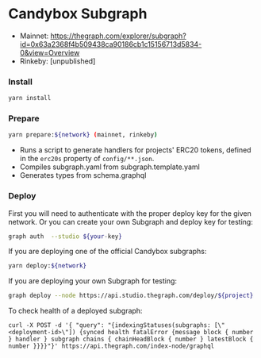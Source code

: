 # Candybox Subgraph

- Mainnet: https://thegraph.com/explorer/subgraph?id=0x63a2368f4b509438ca90186cb1c15156713d5834-0&view=Overview
- Rinkeby: [unpublished]

### Install

```bash
yarn install
```

### Prepare

```bash
yarn prepare:${network} (mainnet, rinkeby)
```

- Runs a script to generate handlers for projects' ERC20 tokens, defined in the `erc20s` property of `config/**.json`.
- Compiles subgraph.yaml from subgraph.template.yaml
- Generates types from schema.graphql

### Deploy

First you will need to authenticate with the proper deploy key for the given network. Or you can create your own Subgraph and deploy key for testing:

```bash
graph auth  --studio ${your-key}
```

If you are deploying one of the official Candybox subgraphs:

```bash
yarn deploy:${network}
```

If you are deploying your own Subgraph for testing:

```bash
graph deploy --node https://api.studio.thegraph.com/deploy/${project}
```

To check health of a deployed subgraph: 

```
curl -X POST -d '{ "query": "{indexingStatuses(subgraphs: [\"<deployment-id>\"]) {synced health fatalError {message block { number } handler } subgraph chains { chainHeadBlock { number } latestBlock { number }}}}"}' https://api.thegraph.com/index-node/graphql
```
